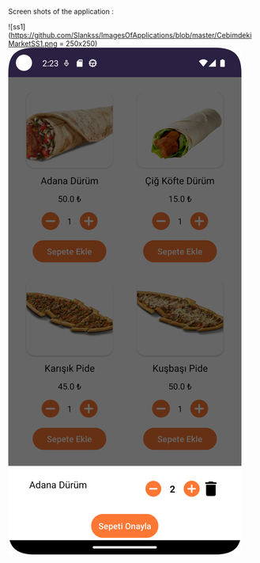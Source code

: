 Screen shots of the application :

![ss1](https://github.com/Slankss/ImagesOfApplications/blob/master/CebimdekiMarketSS1.png =  250x250)
![ss2](https://github.com/Slankss/ImagesOfApplications/blob/master/CebimdekiMarketSS2.png)
